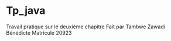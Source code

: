 # Tp_java
Travail pratique sur le deuxième chapitre
Fait par Tambwe Zawadi Bénédicte 
Matricule 20923
